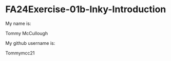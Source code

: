 # FA24Exercise-01b-Inky-Introduction

My name is:

Tommy McCullough

My github username is:

Tommymcc21
